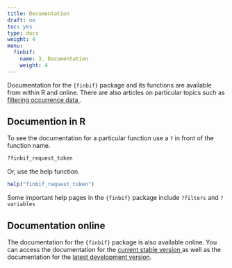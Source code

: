```yaml
---
title: Documentation
draft: no
toc: yes
type: docs
weight: 4
menu:
  finbif:
    name: 3. Documentation
    weight: 4
---
```




Documentation for the `{finbif}` package and its functions are available from
within R and online. There are also articles on particular topics such as
[filtering occurrence data
](https://luomus.github.io/finbif/articles/v02_filtering.html).

## Documention in R
To see the documentation for a particular function use a `?` in front of the
function name.

```r
?finbif_request_token
```
Or, use the help function.

```r
help("finbif_request_token")
```

Some important help pages in the `{finbif}` package include `?filters` and 
`?variables`

## Documentation online
The documentation for the `{finbif}` package is also available online. You can
access the documentation for the [current stable version
](https://luomus.github.io/finbif/) as well as the documentation for the [latest
development version](https://finbif-docs.netlify.com/).
